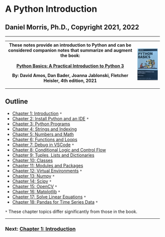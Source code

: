 # A Python Introduction

## Daniel Morris, Ph.D., Copyright 2021, 2022
___

<table>
<tr>
<th>
These notes provide an introduction to Python and can be considered companion notes that summarize and augment the book:<br><br>

<a href="https://realpython.com/products/python-basics-book/">
Python Basics: A Practical Introduction to Python 3</a>

By: David Amos, Dan Bader, Joanna Jablonski, Fletcher Heisler,
4th edition, 2021
</th>
<th>
<img src="Docs/.Images/book.png">
</th>
</tr>
</table>

## **Outline**

* [Chapter 1: Introduction](Docs/Chapter_01_Introduction.md) `*`
* [Chapter 2: Install Python and an IDE](Docs/Chapter_02_Installation_and_IDE.ipynb) `*`
* [Chapter 3: Python Programs](Docs/Chapter_03_Python_Programs.md)
* [Chapter 4: Strings and Indexing](Docs/Chapter_04_Strings_and_Indexing.md)
* [Chapter 5: Numbers and Math](Docs/Chapter_05_Numbers_and_Math.md)
* [Chapter 6: Functions and Loops](Docs/Chapter_06_Functions_and_Loops.md)
* [Chapter 7: Debug in VSCode](Docs/Chapter_07_Debug_in_VSCode.md) `*`
* [Chapter 8: Conditional Logic and Control Flow](Docs/Chapter_08_Conditional_Logic_and_Control_Flow.md)
* [Chapter 9: Tuples, Lists and Dictionaries](Docs/Chapter_09_Tuples_Lists_and_Dictionaries.md)
* [Chapter 10: Classes](Docs/Chapter_10_Classes.md)
* [Chapter 11: Modules and Packages](Docs/Chapter_11_Modules_and_Packages.md)
* [Chapter 12: Virtual Environments](Docs/Chapter_12_Virtual_Environments.md) `*`
* [Chapter 13: Numpy](Docs/Chapter_13_Numpy.ipynb) `*`
* [Chapter 14: Scipy](Docs/Chapter_14_Scipy.ipynb) `*`
* [Chapter 15: OpenCV](Docs/Chapter_15_OpenCV.ipynb) `*`
* [Chapter 16: Matplotlib](Docs/Chapter_16_Matplotlib.ipynb) `*`
* [Chapter 17: Solve Linear Equations](Docs/Chapter_17_Linear_Equations.ipynb) `*`
* [Chapter 18: Pandas for Time Series Data](Docs/Chapter_18_Pandas_for_Time_Series_Data.ipynb) `*`

`*` These chapter topics differ significantly from those in the book.

___
### Next: [Chapter 1: Introduction](Docs/Chapter_01_Introduction.md)
